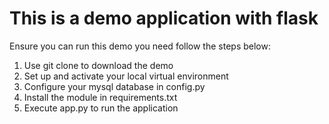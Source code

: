 # This is a demo application with flask

Ensure you can run this demo you need follow the steps below:

1. Use git clone to download the demo
2. Set up and activate your local virtual environment
3. Configure your mysql database in config.py
4. Install the module in requirements.txt
5. Execute app.py to run the application


